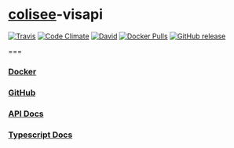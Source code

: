 # [colisee](http://github.com/siggame/colisee)-visapi

[![Travis](https://img.shields.io/travis/siggame/colisee-visapi.svg?style=flat-square)](https://travis-ci.org/siggame/colisee-visapi)
[![Code Climate](https://img.shields.io/codeclimate/github/siggame/colisee-visapi.svg?style=flat-square)](https://codeclimate.com/github/siggame/colisee-visapi)
[![David](https://img.shields.io/david/siggame/colisee-visapi.svg?style=flat-square)]()
[![Docker Pulls](https://img.shields.io/docker/pulls/siggame/colisee-visapi.svg?style=flat-square)](https://hub.docker.com/r/siggame/colisee-visapi/)
[![GitHub release](https://img.shields.io/github/release/siggame/colisee-visapi.svg?style=flat-square)](https://github.com/siggame/colisee-visapi/releases)  

===

### [Docker](https://hub.docker.com/r/siggame/colisee-visapi/) 
### [GitHub](https://github.com/siggame/colisee-visapi) 
### [API Docs](http://siggame.io/colisee-visapi/api)
### [Typescript Docs](http://siggame.io/colisee-visapi/ts)

